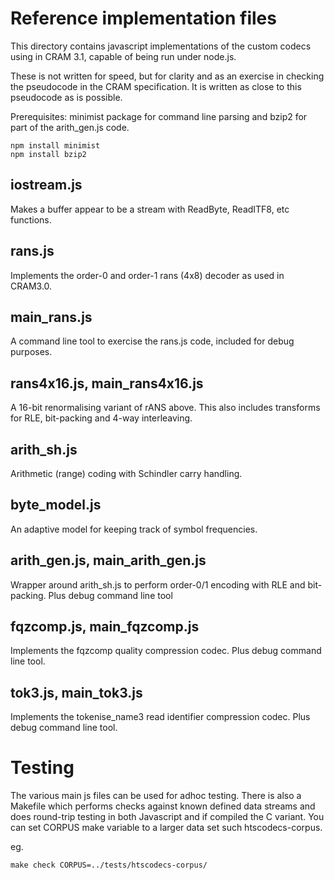 Reference implementation files
==============================

This directory contains javascript implementations of the custom
codecs using in CRAM 3.1, capable of being run under node.js.

These is not written for speed, but for clarity and as an exercise in
checking the pseudocode in the CRAM specification.  It is written as
close to this pseudocode as is possible.


Prerequisites: minimist package for command line parsing and bzip2 for
part of the arith_gen.js code.

    npm install minimist
    npm install bzip2


iostream.js
-----------

Makes a buffer appear to be a stream with ReadByte, ReadITF8, etc
functions.


rans.js
-------

Implements the order-0 and order-1 rans (4x8) decoder as used in CRAM3.0.


main_rans.js
------------

A command line tool to exercise the rans.js code, included for debug
purposes.


rans4x16.js, main_rans4x16.js
-----------------------------

A 16-bit renormalising variant of rANS above.  This also includes
transforms for RLE, bit-packing and 4-way interleaving.


arith_sh.js
-----------

Arithmetic (range) coding with Schindler carry handling.

byte_model.js
-------------

An adaptive model for keeping track of symbol frequencies.

arith_gen.js, main_arith_gen.js
-------------------------------

Wrapper around arith_sh.js to perform order-0/1 encoding with RLE and
bit-packing.  Plus debug command line tool


fqzcomp.js, main_fqzcomp.js
---------------------------

Implements the fqzcomp quality compression codec. Plus debug command
line tool.


tok3.js, main_tok3.js
---------------------

Implements the tokenise_name3 read identifier compression codec.
Plus debug command line tool.


Testing
=======

The various main js files can be used for adhoc testing.  There is
also a Makefile which performs checks against known defined data
streams and does round-trip testing in both Javascript and if compiled
the C variant.  You can set CORPUS make variable to a larger data set
such htscodecs-corpus.

eg.

    make check CORPUS=../tests/htscodecs-corpus/
